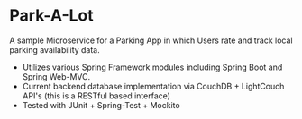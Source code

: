 # Park-A-Lot
A sample Microservice for a Parking App in which Users rate and track local parking availability data.

- Utilizes various Spring Framework modules including Spring Boot and Spring Web-MVC. 
- Current backend database implementation via CouchDB + LightCouch API's (this is a RESTful based interface)
- Tested with JUnit + Spring-Test + Mockito
